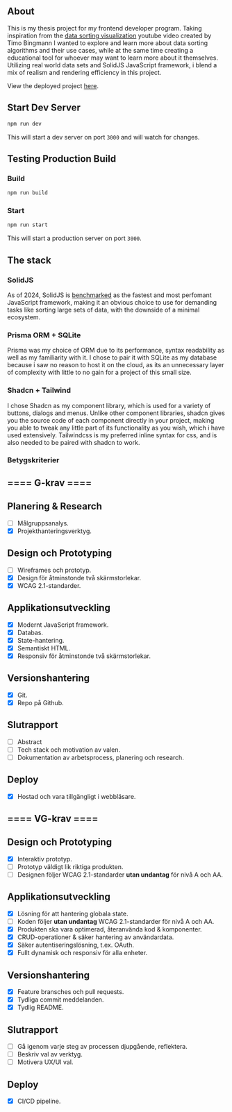 ## About
This is my thesis project for my frontend developer program. Taking inspiration from the [data sorting visualization](https://www.youtube.com/watch?v=kPRA0W1kECg&t=76s) youtube video created by Timo Bingmann I wanted to explore and learn more about data sorting algorithms and their use cases, while at the same time creating a educational tool for whoever may want to learn more about it themselves. Utilizing real world data sets and SolidJS JavaScript framework, i blend a mix of realism and rendering efficiency in this project. 

View the deployed project [here](https://sorting-algorithm-visualization-ten.vercel.app/).

## Start Dev Server

```bash
npm run dev
```

This will start a dev server on port `3000` and will watch for changes.

## Testing Production Build

### Build

```bash
npm run build
```

### Start

```bash
npm run start
```

This will start a production server on port `3000`.

## The stack

### SolidJS 
As of 2024, SolidJS is [benchmarked](https://github.com/krausest/js-framework-benchmark) as the fastest and most perfomant JavaScript framework, making it an obvious choice to use for demanding tasks like sorting large sets of data, with the downside of a minimal ecosystem.

### Prisma ORM + SQLite
Prisma was my choice of ORM due to its performance, syntax readability as well as my familiarity with it. I chose to pair it with SQLite as my database because i saw no reason to host it on the cloud, as its an unnecessary layer of complexity with little to no gain for a project of this small size.

### Shadcn + Tailwind
I chose Shadcn as my component library, which is used for a variety of buttons, dialogs and menus. Unlike other component libraries, shadcn gives you the source code of each component directly in your project, making you able to tweak any little part of its functionality as you wish, which i have used extensively. Tailwindcss is my preferred inline syntax for css, and is also needed to be paired with shadcn to work. 

### Betygskriterier

## ==== G-krav ====

## Planering & Research
* [ ] Målgruppsanalys.
* [x] Projekthanteringsverktyg.
  
## Design och Prototyping
* [ ] Wireframes och prototyp.
* [x] Design för åtminstonde två skärmstorlekar.
* [x] WCAG 2.1-standarder.

## Applikationsutveckling
* [x] Modernt JavaScript framework.
* [x] Databas.
* [x] State-hantering.
* [x] Semantiskt HTML.
* [x] Responsiv för åtminstonde två skärmstorlekar.

## Versionshantering
* [x] Git.
* [x] Repo på Github.

## Slutrapport
* [ ] Abstract
* [ ] Tech stack och motivation av valen.
* [ ] Dokumentation av arbetsprocess, planering och research.

## Deploy
* [x] Hostad och vara tillgängligt i webbläsare.

## ==== VG-krav ====

## Design och Prototyping
* [x] Interaktiv prototyp.
* [ ] Prototyp väldigt lik riktiga produkten.
* [ ] Designen följer WCAG 2.1-standarder **utan undantag** för nivå A och AA.

## Applikationsutveckling
* [x] Lösning för att hantering globala state.
* [ ] Koden följer **utan undantag** WCAG 2.1-standarder för nivå A och AA.
* [x] Produkten ska vara optimerad, återanvända kod & komponenter.
* [x] CRUD-operationer & säker hantering av användardata.
* [x] Säker autentiseringslösning, t.ex. OAuth.
* [x] Fullt dynamisk och responsiv för alla enheter.

## Versionshantering
* [x] Feature bransches och pull requests.
* [x] Tydliga commit meddelanden.
* [x] Tydlig README.

## Slutrapport
* [ ] Gå igenom varje steg av processen djupgående, reflektera.
* [ ] Beskriv val av verktyg.
* [ ] Motivera UX/UI val.

## Deploy
* [x] CI/CD pipeline.